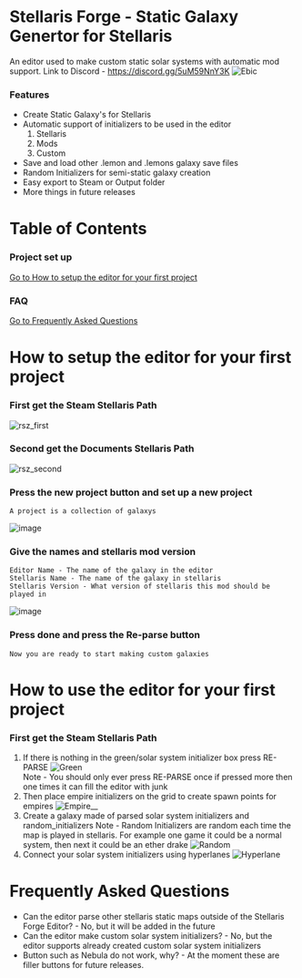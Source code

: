 # Stellaris Forge - Static Galaxy Genertor for Stellaris

An editor used to make custom static solar systems with automatic mod support. Link to Discord - https://discord.gg/5uM59NnY3K
![Ebic](https://user-images.githubusercontent.com/57806930/230987898-84c99b9a-a957-4d81-817d-8327986a39a7.PNG)

### Features
- Create Static Galaxy's for Stellaris
- Automatic support of initializers to be used in the editor
	1. Stellaris
	2. Mods
	3. Custom 
- Save and load other .lemon and .lemons galaxy save files
- Random Initializers for semi-static galaxy creation
- Easy export to Steam or Output folder
- More things in future releases 

# Table of Contents
### Project set up
[Go to How to setup the editor for your first project](#how-to-setup-the-editor-for-your-first-project)
### FAQ
[Go to Frequently Asked Questions](#frequently-asked-questions)







# How to setup the editor for your first project
### First get the Steam Stellaris Path
![rsz_first](https://user-images.githubusercontent.com/57806930/231257206-6745792b-ddad-48a3-a98f-56e1997802d0.png)
### Second get the Documents Stellaris Path
![rsz_second](https://user-images.githubusercontent.com/57806930/231257920-44d05de2-d9bc-4b4f-9967-678ed620d469.png)
### Press the new project button and set up a new project
	A project is a collection of galaxys
![image](https://user-images.githubusercontent.com/57806930/231258687-7cb0d45d-3a00-445f-b349-019f95812bab.png)
### Give the names and stellaris mod version
	Editor Name - The name of the galaxy in the editor
	Stellaris Name - The name of the galaxy in stellaris
	Stellaris Version - What version of stellaris this mod should be played in
![image](https://user-images.githubusercontent.com/57806930/231259059-e0557e8d-b392-4510-9052-0c5d81b6a910.png)
### Press done and press the Re-parse button
	Now you are ready to start making custom galaxies
# How to use the editor for your first project
### First get the Steam Stellaris Path
1. If there is nothing in the green/solar system initializer box press RE-PARSE
![Green](https://user-images.githubusercontent.com/57806930/231271317-e85843f5-da15-4ac1-b443-11fd051897b4.PNG)  
Note - You should only ever press RE-PARSE once if pressed more then one times it can fill the editor with junk
2. Then place empire initializers on the grid to create spawn points for empires
![Empire](https://user-images.githubusercontent.com/57806930/231271687-bb7034cc-15c1-4ed0-8a36-6a1a17781847.PNG)__
3. Create a galaxy made of parsed solar system initializers and random_initializers
Note - Random Initializers are random each time the map is played in stellaris. For example one game it could be a normal system, then next it could be an ether drake
![Random](https://user-images.githubusercontent.com/57806930/231272395-25e4a418-3f20-476c-9d71-6b34057eb25b.PNG)
4. Connect your solar system initializers using hyperlanes
![Hyperlane](https://user-images.githubusercontent.com/57806930/231272611-ef9b87eb-c3d3-4264-8a04-bfce5f693ebe.PNG)


	

# Frequently Asked Questions
- Can the editor parse other stellaris static maps outside of the Stellaris Forge Editor? - No, but it will be added in the future
- Can the editor make custom solar system initializers? - No, but the editor supports already created custom solar system initializers
- Button such as Nebula do not work, why? - At the moment these are filler buttons for future releases.



